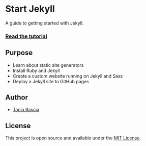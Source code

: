 # Start Jekyll

A guide to getting started with Jekyll.

### [Read the tutorial](https://taniarascia.com/make-a-static-website-with-jekyll)

## Purpose

- Learn about static site generators
- Install Ruby and Jekyll
- Create a custom website running on Jekyll and Sass
- Deploy a Jekyll site to GitHub pages

## Author

- [Tania Rascia](https://www.taniarascia.com)

## License

This project is open source and available under the [MIT License](LICENSE).
